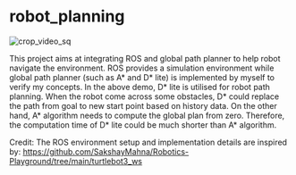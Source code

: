 # robot_planning

![crop_video_sq](https://github.com/ryanyu512/robot_planning/assets/19774686/0c187cab-36cc-465f-add7-1ffd70918d78)

This project aims at integrating ROS and global path planner to help robot navigate the environment. ROS provides a simulation environment while global path planner (such as A* and D* lite) is implemented by myself to verify my concepts. In the above demo, D* lite is utilised for robot path planning. When the robot come across some obstacles, D* could replace the path from goal to new start point based on history data. On the other hand, A* algorithm needs to compute the global plan from zero. Therefore, the computation time of D* lite could be much shorter than A* algorithm. 

Credit: The ROS environment setup and implementation details are inspired by: https://github.com/SakshayMahna/Robotics-Playground/tree/main/turtlebot3_ws



